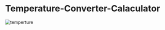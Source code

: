 # Temperature-Converter-Calaculator
![temperture](https://user-images.githubusercontent.com/96984377/235908956-60e02835-805f-4b02-83ac-3ba2d62b4609.jpg)

